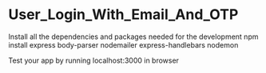 # User_Login_With_Email_And_OTP


Install all the dependencies and packages needed for the development
npm install express body-parser nodemailer express-handlebars nodemon

Test your app by running localhost:3000 in browser
